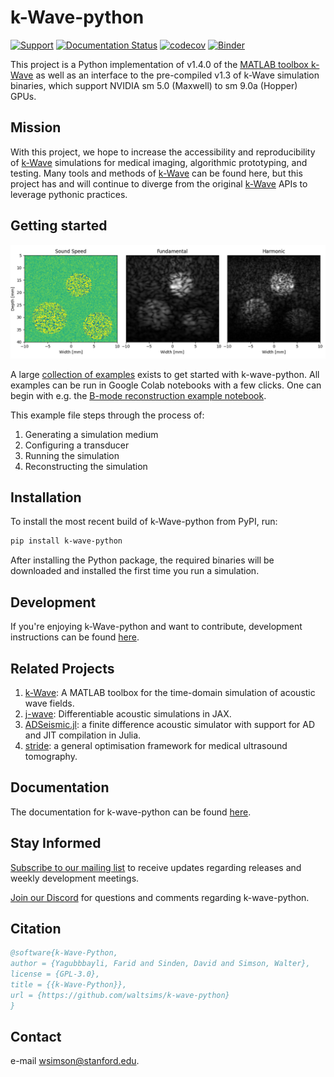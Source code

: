 # k-Wave-python

[![Support](https://dcbadge.vercel.app/api/server/Yq5Qj6D9vN?style=flat)](https://discord.gg/Yq5Qj6D9vN)
[![Documentation Status](https://readthedocs.org/projects/k-wave-python/badge/?version=latest)](https://k-wave-python.readthedocs.io/en/latest/?badge=latest)
[![codecov](https://codecov.io/gh/waltsims/k-wave-python/graph/badge.svg?token=6ofwtPiDNG)](https://codecov.io/gh/waltsims/k-wave-python)
[![Binder](https://mybinder.org/badge_logo.svg)](https://mybinder.org/v2/gh/waltsims/k-wave-python/master)

This project is a Python implementation of v1.4.0 of the [MATLAB toolbox k-Wave](http://www.k-wave.org/) as well as an
interface to the pre-compiled v1.3 of k-Wave simulation binaries, which support NVIDIA sm 5.0 (Maxwell) to sm 9.0a (Hopper) GPUs.

## Mission

With this project, we hope to increase the accessibility and reproducibility of [k-Wave](http://www.k-wave.org/) simulations
for medical imaging, algorithmic prototyping, and testing. Many tools and methods of [k-Wave](http://www.k-wave.org/) can
be found here, but this project has and will continue to diverge from the original [k-Wave](http://www.k-wave.org/) APIs
to leverage pythonic practices.

## Getting started

![](_static/example_bmode.png)

A large [collection of examples](../examples/) exists to get started with k-wave-python. All examples can be run in Google Colab notebooks with a few clicks. One can begin with e.g. the [B-mode reconstruction example notebook](https://colab.research.google.com/github/waltsims/k-wave-python/blob/master/examples/us_bmode_linear_transducer/us_bmode_linear_transducer.ipynb).

This example file steps through the process of:
 1. Generating a simulation medium
 2. Configuring a transducer
 3. Running the simulation
 4. Reconstructing the simulation

## Installation

To install the most recent build of k-Wave-python from PyPI, run:

```bash
pip install k-wave-python
```

After installing the Python package, the required binaries will be downloaded and installed the first time you run a
simulation.

## Development

If you're enjoying k-Wave-python and want to contribute, development instructions can be
found [here](https://k-wave-python.readthedocs.io/en/latest/development/development_environment.html).

## Related Projects

1. [k-Wave](https://github.com/ucl-bug/k-wave): A MATLAB toolbox for the time-domain simulation of acoustic wave fields.
2. [j-wave](https://github.com/ucl-bug/jwave): Differentiable acoustic simulations in JAX.
3. [ADSeismic.jl](https://github.com/kailaix/ADSeismic.jl): a finite difference acoustic simulator with support for AD
   and JIT compilation in Julia.
4. [stride](https://github.com/trustimaging/stride): a general optimisation framework for medical ultrasound tomography.

## Documentation

The documentation for k-wave-python can be found [here](https://k-wave-python.readthedocs.io/en/latest/).

## Stay Informed

[Subscribe to our mailing list](https://groups.google.com/u/1/g/k-wave-python) to receive updates regarding releases and weekly development meetings.

[Join our Discord](https://discord.gg/Yq5Qj6D9vN) for questions and comments regarding k-wave-python.

## Citation
```bibtex
@software{k-Wave-Python,
author = {Yagubbbayli, Farid and Sinden, David and Simson, Walter},
license = {GPL-3.0},
title = {{k-Wave-Python}},
url = {https://github.com/waltsims/k-wave-python}
}
```
## Contact

e-mail [wsimson@stanford.edu](mailto:wsimson@stanford.edu).
